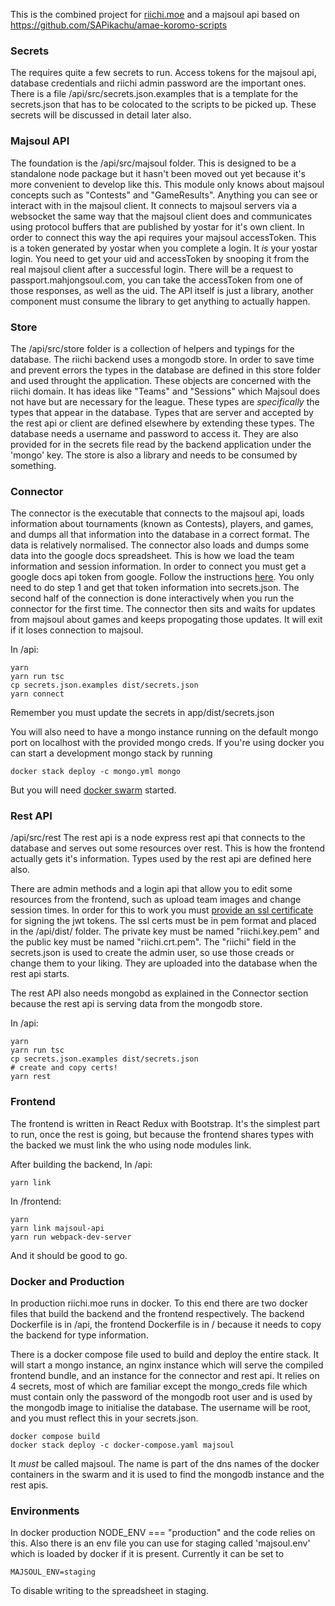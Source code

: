 This is the combined project for [riichi.moe](http://riichi.moe) and a majsoul api based on https://github.com/SAPikachu/amae-koromo-scripts

### Secrets
The requires quite a few secrets to run. Access tokens for the majsoul api, database credentials and riichi admin password are the important ones. There is a file /api/src/secrets.json.examples that is a template for the secrets.json that has to be colocated to the scripts to be picked up. These secrets will be discussed in detail later also.

### Majsoul API
The foundation is the /api/src/majsoul folder. This is designed to be a standalone node package but it hasn't been moved out yet because it's more convenient to develop like this. This module only knows about majsoul concepts such as "Contests" and "GameResults". Anything you can see or interact with in the majsoul client. It connects to majsoul servers via a websocket the same way that the majsoul client does and communicates using protocol buffers that are published by yostar for it's own client. In order to connect this way the api requires your majsoul accessToken. This is a token generated by yostar when you complete a login. It *is* your yostar login. You need to get your uid and accessToken by snooping it from the real majsoul client after a successful login. There will be a request to passport.mahjongsoul.com, you can take the accessToken from one of those responses, as well as the uid. The API itself is just a library, another component must consume the library to get anything to actually happen.

### Store
The /api/src/store folder is a collection of helpers and typings for the database. The riichi backend uses a mongodb store. In order to save time and prevent errors the types in the database are defined in this store folder and used throught the application. These objects are concerned with the riichi domain. It has ideas like "Teams" and "Sessions" which Majsoul does not have but are necessary for the league. These types are *specifically* the types that appear in the database. Types that are server and accepted by the rest api or client are defined elsewhere by extending these types. The database needs a username and password to access it. They are also provided for in the secrets file read by the backend application under the 'mongo' key. The store is also a library and needs to be consumed by something.

### Connector
The connector is the executable that connects to the majsoul api, loads information about tournaments (known as Contests), players, and games, and dumps all that information into the database in a correct format. The data is relatively normalised. The connector also loads and dumps some data into the google docs spreadsheet. This is how we load the team information and session information. In order to connect you must get a google docs api token from google. Follow the instructions [here](https://developers.google.com/sheets/api/quickstart/python). You only need to do step 1 and get that token information into secrets.json. The second half of the connection is done interactively when you run the connector for the first time. The connector then sits and waits for updates from majsoul about games and keeps propogating those updates. It will exit if it loses connection to majsoul.

In /api:
```
yarn
yarn run tsc
cp secrets.json.examples dist/secrets.json
yarn connect
```

Remember you must update the secrets in app/dist/secrets.json

You will also need to have a mongo instance running on the default mongo port on localhost with the provided mongo creds. If you're using docker you can start a development mongo stack by running
```
docker stack deploy -c mongo.yml mongo
```

But you will need [docker swarm](https://docs.docker.com/engine/swarm/swarm-mode/) started.

### Rest API
/api/src/rest
The rest api is a node express rest api that connects to the database and serves out some resources over rest. This is how the frontend actually gets it's information. Types used by the rest api are defined here also.

There are admin methods and a login api that allow you to edit some resources from the frontend, such as upload team images and change session times. In order for this to work you must [provide an ssl certificate](https://www.ibm.com/support/knowledgecenter/SSMNED_5.0.0/com.ibm.apic.cmc.doc/task_apionprem_gernerate_self_signed_openSSL.html) for signing the jwt tokens. The ssl certs must be in pem format and placed in the /api/dist/ folder. The private key must be named "riichi.key.pem" and the public key must be named "riichi.crt.pem". The "riichi" field in the secrets.json is used to create the admin user, so use those creads or change them to your liking. They are uploaded into the database when the rest api starts.

The rest API also needs mongobd as explained in the Connector section because the rest api is serving data from the mongodb store.

In /api:
```
yarn
yarn run tsc
cp secrets.json.examples dist/secrets.json
# create and copy certs!
yarn rest
```

### Frontend
The frontend is written in React Redux with Bootstrap. It's the simplest part to run, once the rest is going, but because the frontend shares types with the backed we must link the who using node modules link.

After building the backend, In /api:
```
yarn link
```

In /frontend:
```
yarn
yarn link majsoul-api
yarn run webpack-dev-server
```

And it should be good to go.

### Docker and Production
In production riichi.moe runs in docker. To this end there are two docker files that build the backend and the frontend respectively. The backend Dockerfile is in /api, the frontend Dockerfile is in / because it needs to copy the backend for type information.

There is a docker compose file used to build and deploy the entire stack. It will start a mongo instance, an nginx instance which will serve the compiled frontend bundle, and an instance for the connector and rest api. It relies on 4 secrets, most of which are familiar except the mongo_creds file which must contain only the password of the mongodb root user and is used by the mongodb image to initialise the database. The username will be root, and you must reflect this in your secrets.json.

```
docker compose build
docker stack deploy -c docker-compose.yaml majsoul
```

It *must* be called majsoul. The name is part of the dns names of the docker containers in the swarm and it is used to find the mongodb instance and the rest apis.

### Environments
In docker production NODE_ENV === "production" and the code relies on this. Also there is an env file you can use for staging called 'majsoul.env' which is loaded by docker if it is present. Currently it can be set to

```
MAJSOUL_ENV=staging
```

To disable writing to the spreadsheet in staging.
